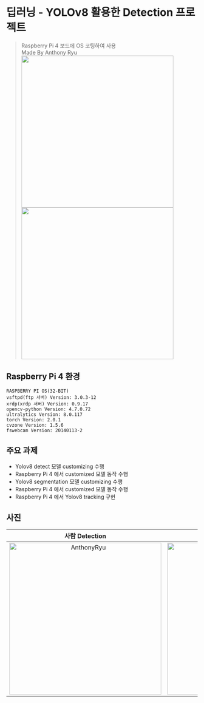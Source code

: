 # 딥러닝 - YOLOv8 활용한 Detection 프로젝트
> Raspberry Pi 4 보드에 OS 코팅하여 사용 <br/> Made By Anthony Ryu <br/> <img src="https://github.com/user-attachments/assets/06007f3d-0c1d-40a8-9d3b-41fe1bc38135" width="400" /> <img src="https://github.com/user-attachments/assets/a5c91b1f-e542-4109-ab2e-95ae7cdea6bd" width="400" />
> 

## Raspberry Pi 4 환경
```
RASPBERRY PI OS(32-BIT)
vsftpd(ftp 서버) Version: 3.0.3-12
xrdp(xrdp 서버) Version: 0.9.17
opencv-python Version: 4.7.0.72
ultralytics Version: 8.0.117
torch Version: 2.0.1
cvzone Version: 1.5.6
fswebcam Version: 20140113-2
```
>

## 주요 과제
- Yolov8 detect 모델 customizing 수행
- Raspberry Pi 4 에서 customized 모델 동작 수행
- Yolov8 segmentation 모델 customizing 수행
- Raspberry Pi 4 에서 customized 모델 동작 수행
- Raspberry Pi 4 에서 Yolov8 tracking 구현
>

## 사진
|**사람 Detection**|**나비 Segmentation**|**자동차 Tracking**|
|:---:|:---:|:---:|
| <img width="400" alt="AnthonyRyu" src="https://github.com/user-attachments/assets/42ba53f4-d9cb-4fa7-ae81-675076a22d72"> | <img width="400" alt="AnthonyRyu" src="https://github.com/user-attachments/assets/ef8d0f83-204d-4919-b18d-bd1ac4038304">| <img width="400" alt="AnthonyRyu" src="https://github.com/user-attachments/assets/61d162e7-4a85-4466-806a-2e071299fba3">
